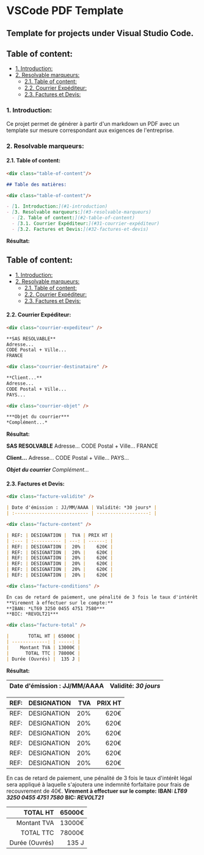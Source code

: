 # VSCode PDF Template
## Template for projects under Visual Studio Code.

<div class="page"/>


<div class="table-of-content"/>

## Table of content:

<div class="table-of-content"/>

- [1. Introduction:](#1-introduction)
- [2. Resolvable marqueurs:](#2-resolvable-marqueurs)
  - [2.1. Table of content:](#21-table-of-content)
  - [2.2. Courrier Expéditeur:](#22-courrier-expéditeur)
  - [2.3. Factures et Devis:](#23-factures-et-devis)

<div class="page"/>

### 1. Introduction:

Ce projet permet de générer à partir d'un markdown un PDF avec un template sur mesure correspondant aux exigences de l'entreprise.

<div class="page"/>





### 2. Resolvable marqueurs:

<!-- Table des matières ========================= -->
#### 2.1. Table of content:

```markdown
<div class="table-of-content"/>

## Table des matières:

<div class="table-of-content"/>

- [1. Introduction:](#1-introduction)
- [3. Resolvable marqueurs:](#3-resolvable-marqueurs)
  - [2. Table of content:](#2-table-of-content)
  - [3.1. Courrier Expéditeur:](#31-courrier-expéditeur)
  - [3.2. Factures et Devis:](#32-factures-et-devis)

```

**Résultat:**

<div class="table-of-content"/>

## Table of content:

<div class="table-of-content"/>

- [1. Introduction:](#1-introduction)
- [2. Resolvable marqueurs:](#2-resolvable-marqueurs)
  - [2.1. Table of content:](#21-table-of-content)
  - [2.2. Courrier Expéditeur:](#22-courrier-expéditeur)
  - [2.3. Factures et Devis:](#23-factures-et-devis)

<div class="page"/>





<!-- Courriers, Lettres ========================= -->

#### 2.2. Courrier Expéditeur:

```markdown
<div class="courrier-expediteur" />

**SAS RESOLVABLE**
Adresse...
CODE Postal + Ville...
FRANCE
```

```markdown
<div class="courrier-destinataire" />

**Client...**
Adresse...
CODE Postal + Ville...
PAYS...
```

```markdown
<div class="courrier-objet" />

***Objet du courrier***
*Complément...*
```

**Résultat:**

<div class="courrier-expediteur" />

**SAS RESOLVABLE**
Adresse...
CODE Postal + Ville...
FRANCE

<div class="courrier-destinataire" />

**Client...**
Adresse...
CODE Postal + Ville...
PAYS...

<div class="courrier-objet" />

***Objet du courrier***
*Complément...*

<div class="page"/>




<!-- Factures et devis ========================= -->
#### 2.3. Factures et Devis:

```markdown
<div class="facture-validite" />

| Date d'émission : JJ/MM/AAAA | Validité: *30 jours* |
| :--------------------------- | -------------------: |
```

```markdown
<div class="facture-content" />

| REF: | DESIGNATION |  TVA | PRIX HT |
| :--- | :---------- | ---: | ------: |
| REF: | DESIGNATION |  20% |    620€ |
| REF: | DESIGNATION |  20% |    620€ |
| REF: | DESIGNATION |  20% |    620€ |
| REF: | DESIGNATION |  20% |    620€ |
| REF: | DESIGNATION |  20% |    620€ |
| REF: | DESIGNATION |  20% |    620€ |
```


```markdown
<div class="facture-conditions" />

En cas de retard de paiement, une pénalité de 3 fois le taux d'intérêt légal sera appliqué à laquelle s'ajoutera une indemnité forfaitaire pour frais de recouvrement de 40€.
**Virement à effectuer sur le compte:**
**IBAN: *LT69 3250 0455 4751 7580***
**BIC: *REVOLT21***
```

```markdown
<div class="facture-total" />

|       TOTAL HT | 65000€ |
| -------------: | -----: |
|    Montant TVA | 13000€ |
|      TOTAL TTC | 78000€ |
| Durée (Ouvrés) |  135 J |
```


**Résultat:**

<div class="facture-validite" />

| Date d'émission : JJ/MM/AAAA | Validité: *30 jours* |
| :--------------------------- | -------------------: |

<div class="facture-content" />

| REF: | DESIGNATION |  TVA | PRIX HT |
| :--- | :---------- | ---: | ------: |
| REF: | DESIGNATION |  20% |    620€ |
| REF: | DESIGNATION |  20% |    620€ |
| REF: | DESIGNATION |  20% |    620€ |
| REF: | DESIGNATION |  20% |    620€ |
| REF: | DESIGNATION |  20% |    620€ |
| REF: | DESIGNATION |  20% |    620€ |


<div class="facture-conditions" />

En cas de retard de paiement, une pénalité de 3 fois le taux d'intérêt légal sera appliqué à laquelle s'ajoutera une indemnité forfaitaire pour frais de recouvrement de 40€.
**Virement à effectuer sur le compte:**
**IBAN: *LT69 3250 0455 4751 7580***
**BIC: *REVOLT21***

<div class="facture-total" />

|       TOTAL HT | 65000€ |
| -------------: | -----: |
|    Montant TVA | 13000€ |
|      TOTAL TTC | 78000€ |
| Durée (Ouvrés) |  135 J |

